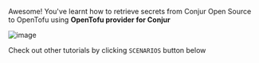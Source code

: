 Awesome!  You've learnt how to retrieve secrets from Conjur Open Source to OpenTofu using **OpenTofu provider for Conjur**

![image](https://user-images.githubusercontent.com/4685314/180112052-84af063f-ae46-4e94-b48a-61676c691ed0.png)

Check out other tutorials by clicking `SCENARIOS` button below